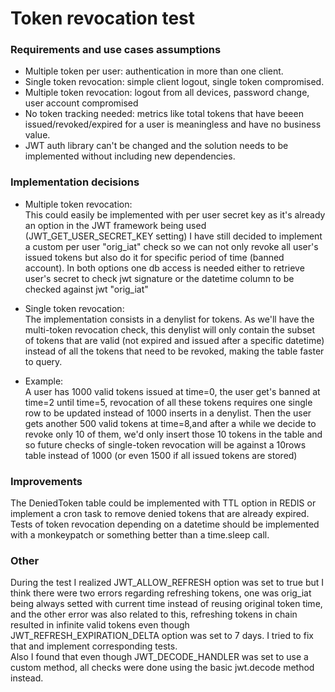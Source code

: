 # Token revocation test

### Requirements and use cases assumptions

- Multiple token per user: authentication in more than one client.
- Single token revocation: simple client logout, single token compromised.
- Multiple token revocation: logout from all devices, password change, user account compromised
- No token tracking needed: metrics like total tokens that have beeen issued/revoked/expired for a user is meaningless and have no business value.
- JWT auth library can't be changed and the solution needs to be implemented without including new dependencies.

### Implementation decisions

- Multiple token revocation:  
    This could easily be implemented with per user secret key as it's already an option in the JWT framework being used (JWT_GET_USER_SECRET_KEY setting)
    I have still decided to implement a custom per user "orig_iat" check so we can not only revoke all user's issued tokens but also do it for specific period of time (banned account).
    In both options one db access is needed either to retrieve user's secret to check jwt signature or the datetime column to be checked against jwt "orig_iat"   
    

- Single token revocation:  
    The implementation consists in a denylist for tokens. As we'll have the multi-token revocation check, this denylist will only contain the subset of tokens that are valid 
    (not expired and issued after a specific datetime) instead of all the tokens that need to be revoked, making the table faster to query.
   

- Example:  
    A user has 1000 valid tokens  issued at time=0, the user get's banned at time=2 until time=5, revocation of all these tokens requires one single row to be updated instead of 1000 inserts in a denylist.
    Then the user gets another 500 valid tokens at time=8,and after a while we decide to revoke only 10 of them, 
    we'd only insert those 10 tokens in the table and so future checks of single-token revocation will be against a 10rows table instead of 1000 (or even 1500 if all issued tokens are stored)
  
### Improvements
The DeniedToken table could be implemented with TTL option in REDIS or implement a cron task to remove denied tokens that are already expired.  
Tests of token revocation depending on a datetime should be implemented with a monkeypatch or something better than a time.sleep call.

### Other
During the test I realized JWT_ALLOW_REFRESH option was set to true but I think there were two errors regarding refreshing tokens, one was orig_iat being always setted with current time instead of reusing original token time, and the other error was also related to this, refreshing tokens in chain resulted in infinite valid tokens even though JWT_REFRESH_EXPIRATION_DELTA option was set to 7 days.
I tried to fix that and implement corresponding tests.   
Also I found that even though JWT_DECODE_HANDLER was set to use a custom method, all checks were done using the basic jwt.decode method instead.

